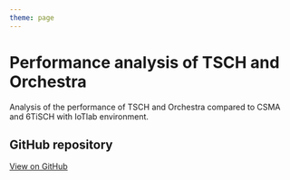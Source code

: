 ```yaml
---
theme: page
---
```


# Performance analysis of TSCH and Orchestra

Analysis of the performance of TSCH and Orchestra compared to CSMA and 6TiSCH with IoTlab environment.

## GitHub repository

[View on GitHub](https://github.com/EthanAndreas/Tsch-OrchestraPerformanceAnalysis)
